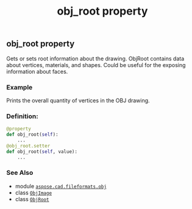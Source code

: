 ﻿---
title: obj_root property
second_title: Aspose.CAD for Python via .NET API References
description: 
type: docs
weight: 190
url: /python-net/aspose.cad.fileformats.obj/objimage/obj_root/
is_root: false
---

## obj_root property


Gets or sets root information about the drawing.
ObjRoot contains data about vertices, materials, and shapes.
Could be useful for the exposing information about faces.

### Example 


Prints the overall quantity of vertices in the OBJ drawing.
### Definition:
```python
@property
def obj_root(self):
    ...
@obj_root.setter
def obj_root(self, value):
    ...
```

### See Also
* module [`aspose.cad.fileformats.obj`](../../)
* class [`ObjImage`](/cad/python-net/aspose.cad.fileformats.obj/objimage)
* class [`ObjRoot`](/cad/python-net/aspose.cad.fileformats.obj.elements/objroot)
